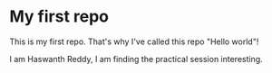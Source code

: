 # My first repo
This is my first repo. That's why I've called this repo "Hello world"!

I am Haswanth Reddy, I am finding the practical session interesting.
